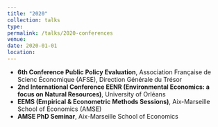 ```yaml
---
title: "2020"
collection: talks
type: 
permalink: /talks/2020-conferences
venue: 
date: 2020-01-01
location: 
---
```


* **6th Conference Public Policy Evaluation**, Association Française de Scienc Économique (AFSE), Direction Générale du Trésor
* **2nd International Conference EENR (Environmental Economics: a focus on Natural Resources)**, University of Orléans
* **EEMS (Empirical & Econometric Methods Sessions)**, Aix-Marseille School of Economics (AMSE)
* **AMSE PhD Seminar**, Aix-Marseille School of Economics
